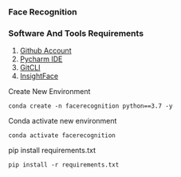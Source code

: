 ### Face Recognition

### Software And Tools Requirements
1. [Github Account](https://github.com)
2. [Pycharm IDE](https://www.jetbrains.com/pycharm.com)
3. [GitCLI](https://git-scm.com/book/en/v2/Getting-Started-The-Command-Line)
4. [InsightFace](https://github.com/deepinsight/insightface)


Create New Environment
```
conda create -n facerecognition python==3.7 -y
```
Conda activate new environment
```
conda activate facerecognition
```
pip install requirements.txt
```
pip install -r requirements.txt
```
